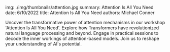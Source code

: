 img: ./img/thumbnails/attention.jpg
summary: Attention Is All You Need
date: 6/10/2022
title: Attention Is All You Need
authors: Michael Conner

Uncover the transformative power of attention mechanisms in our workshop 'Attention Is All You Need'. Explore how Transformers have revolutionized natural language processing and beyond. Engage in practical sessions to decode the inner workings of attention-based models. Join us to reshape your understanding of AI's potential.